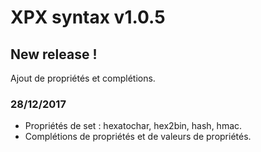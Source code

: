 # XPX syntax v1.0.5

## New release !

Ajout de propriétés et complétions.

### 28/12/2017
* Propriétés de set : hexatochar, hex2bin, hash, hmac.
* Complétions de propriétés et de valeurs de propriétés.
